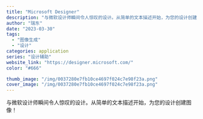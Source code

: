 ```yaml
---
title: "Microsoft Designer"
description: "与微软设计师瞬间令人惊叹的设计。从简单的文本描述开始，为您的设计创建图像！"
author: "瑞东"
date: "2023-03-30"
tags:
  - "图像生成"
  - "设计"
categories: application
series: "设计辅助"
website_link: "https://designer.microsoft.com/"
color: "#666"

thumb_image: "/img/0037280e7fb10ce4697f024c7e98f23a.png"
cover_image: "/img/0037280e7fb10ce4697f024c7e98f23a.png"
---
```


与微软设计师瞬间令人惊叹的设计。从简单的文本描述开始，为您的设计创建图像！